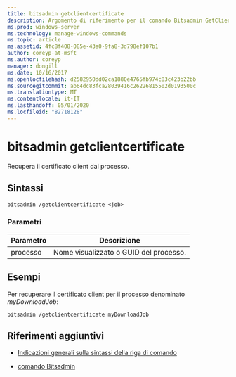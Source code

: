 ```yaml
---
title: bitsadmin getclientcertificate
description: Argomento di riferimento per il comando Bitsadmin GetClientCertificate, che consente di recuperare il certificato client dal processo.
ms.prod: windows-server
ms.technology: manage-windows-commands
ms.topic: article
ms.assetid: 4fc8f408-085e-43a0-9fa8-3d798ef107b1
author: coreyp-at-msft
ms.author: coreyp
manager: dongill
ms.date: 10/16/2017
ms.openlocfilehash: d2582950dd02ca1880e4765fb974c83c423b22bb
ms.sourcegitcommit: ab64dc83fca28039416c26226815502d0193500c
ms.translationtype: MT
ms.contentlocale: it-IT
ms.lasthandoff: 05/01/2020
ms.locfileid: "82718128"
---
```

# <a name="bitsadmin-getclientcertificate"></a>bitsadmin getclientcertificate

Recupera il certificato client dal processo.

## <a name="syntax"></a>Sintassi

```
bitsadmin /getclientcertificate <job>
```

### <a name="parameters"></a>Parametri

| Parametro | Descrizione |
| -------------- | -------------- |
| processo | Nome visualizzato o GUID del processo. |

## <a name="examples"></a>Esempi

Per recuperare il certificato client per il processo denominato *myDownloadJob*:

```
bitsadmin /getclientcertificate myDownloadJob
```

## <a name="additional-references"></a>Riferimenti aggiuntivi

- [Indicazioni generali sulla sintassi della riga di comando](command-line-syntax-key.md)

- [comando Bitsadmin](bitsadmin.md)

